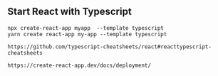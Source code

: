 ## Start React with Typescript
```
npx create-react-app myapp  --template typescript
yarn create react-app my-app --template typescript
```

```
https://github.com/typescript-cheatsheets/react#reacttypescript-cheatsheets

https://create-react-app.dev/docs/deployment/

```